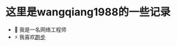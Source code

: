 # 这里是wangqiang1988的一些记录
- 🔭 我是一名网络工程师
- ⚡ 我喜欢[跑步](https://wangqiang1988.github.io/running_page/)
<!--
**wangqiang1988/wangqiang1988** is a ✨ _special_ ✨ repository because its `README.md` (this file) appears on your GitHub profile.

Here are some ideas to get you started:

- 🔭 I’m currently working on ...
- 🌱 I’m currently learning ...
- 👯 I’m looking to collaborate on ...
- 🤔 I’m looking for help with ...
- 💬 Ask me about ...
- 📫 How to reach me: ...
- 😄 Pronouns: ...
- ⚡ Fun fact: ...
-->
